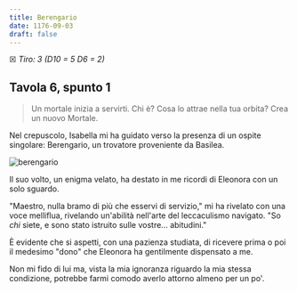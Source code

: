 ```yaml
---
title: Berengario
date: 1176-09-03
draft: false
---
```


☒ _Tiro: 3 (D10 = 5 D6 = 2)_

## Tavola 6, spunto 1

> Un mortale inizia a servirti. Chi è? Cosa lo attrae nella tua orbita? Crea un nuovo Mortale.

Nel crepuscolo, Isabella mi ha guidato verso la presenza di un ospite singolare: Berengario, un trovatore proveniente da Basilea.

![berengario](/img/berengario.jpeg)

Il suo volto, un enigma velato, ha destato in me ricordi di Eleonora con un solo sguardo.

"Maestro, nulla bramo di più che esservi di servizio," mi ha rivelato con una voce melliflua, rivelando un'abilità nell'arte del leccaculismo navigato. "So _chi_ siete, e sono stato istruito sulle vostre... abitudini."

È evidente che si aspetti, con una pazienza studiata, di ricevere prima o poi il medesimo "dono" che Eleonora ha gentilmente dispensato a me.

Non mi fido di lui ma, vista la mia ignoranza riguardo la mia stessa condizione, potrebbe farmi comodo averlo attorno almeno per un po'.
